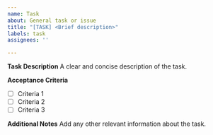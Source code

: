 ```yaml
---
name: Task
about: General task or issue
title: "[TASK] <Brief description>"
labels: task
assignees: ''

---
```


**Task Description**
A clear and concise description of the task.

**Acceptance Criteria**
- [ ] Criteria 1
- [ ] Criteria 2
- [ ] Criteria 3

**Additional Notes**
Add any other relevant information about the task.
